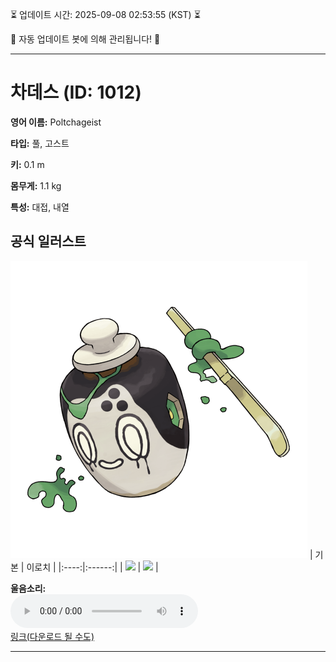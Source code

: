 
⏳ 업데이트 시간: 2025-09-08 02:53:55 (KST) ⏳

🤖 자동 업데이트 봇에 의해 관리됩니다! 🤖

---

# 차데스 (ID: 1012)
**영어 이름:** Poltchageist

**타입:** 풀, 고스트

**키:** 0.1 m

**몸무게:** 1.1 kg

**특성:** 대접, 내열

## 공식 일러스트
![](https://raw.githubusercontent.com/PokeAPI/sprites/master/sprites/pokemon/other/official-artwork/1012.png)
| 기본 | 이로치 |
|:----:|:------:|
| <img src="http://play.pokemonshowdown.com/sprites/ani/poltchageist.gif" width="200"> | <img src="http://play.pokemonshowdown.com/sprites/ani-shiny/poltchageist.gif" width="200"> |

**울음소리:**<br><audio controls src="https://raw.githubusercontent.com/PokeAPI/cries/main/cries/pokemon/latest/1012.ogg"></audio><br> [링크(다운로드 될 수도)](https://raw.githubusercontent.com/PokeAPI/cries/main/cries/pokemon/latest/1012.ogg)


---

